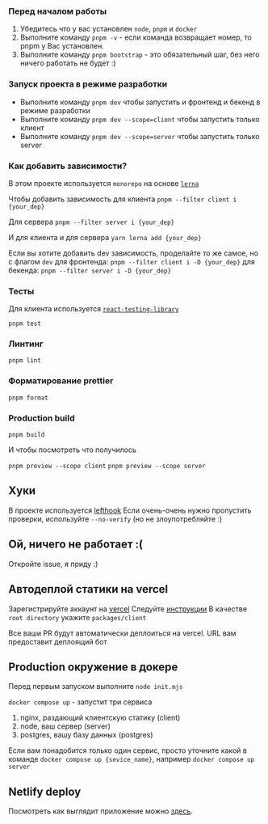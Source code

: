 ### Перед началом работы

1. Убедитесь что у вас установлен `node`, `pnpm` и `docker`
2. Выполните команду `pnpm -v` - если команда возвращает номер, то pnpm у Вас установлен.
3. Выполните команду `pnpm bootstrap` - это обязательный шаг, без него ничего работать не будет :)

### Запуск проекта в режиме разработки

- Выполните команду `pnpm dev` чтобы запустить и фронтенд и бекенд в режиме разработки
- Выполните команду `pnpm dev --scope=client` чтобы запустить только клиент
- Выполните команду `pnpm dev --scope=server` чтобы запустить только server

### Как добавить зависимости?

В этом проекте используется `monorepo` на основе [`lerna`](https://github.com/lerna/lerna)

Чтобы добавить зависимость для клиента
`pnpm --filter client i {your_dep}`

Для сервера
`pnpm --filter server i {your_dep}`

И для клиента и для сервера
`yarn lerna add {your_dep}`

Если вы хотите добавить dev зависимость, проделайте то же самое, но с флагом `dev`
для фронтенда:
`pnpm --filter client i -D {your_dep}`
для бекенда:
`pnpm --filter server i -D {your_dep}`

### Тесты

Для клиента используется [`react-testing-library`](https://testing-library.com/docs/react-testing-library/intro/)

`pnpm test`

### Линтинг

`pnpm lint`

### Форматирование prettier

`pnpm format`

### Production build

`pnpm build`

И чтобы посмотреть что получилось

`pnpm preview --scope client`
`pnpm preview --scope server`

## Хуки

В проекте используется [lefthook](https://github.com/evilmartians/lefthook)
Если очень-очень нужно пропустить проверки, используйте `--no-verify` (но не злоупотребляйте :)

## Ой, ничего не работает :(

Откройте issue, я приду :)

## Автодеплой статики на vercel

Зарегистрируйте аккаунт на [vercel](https://vercel.com/)
Следуйте [инструкции](https://vitejs.dev/guide/static-deploy.html#vercel-for-git)
В качестве `root directory` укажите `packages/client`

Все ваши PR будут автоматически деплоиться на vercel. URL вам предоставит деплоящий бот

## Production окружение в докере

Перед первым запуском выполните `node init.mjs`

`docker compose up` - запустит три сервиса

1. nginx, раздающий клиентскую статику (client)
2. node, ваш сервер (server)
3. postgres, вашу базу данных (postgres)

Если вам понадобится только один сервис, просто уточните какой в команде
`docker compose up {sevice_name}`, например `docker compose up server`

## Netlify deploy

Посмотреть как выглядит приложение можно [здесь](https://startling-bienenstitch-c29e13.netlify.app/).
